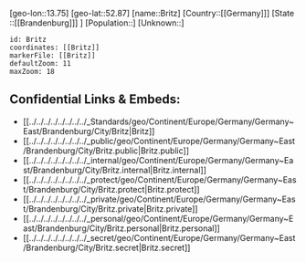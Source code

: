 ﻿---
location: [52.87,13.75]
mapzoom: [7,12] 
mapmarker: city 
type: City
tags:
- geo/City


SpocWebEntityId: 29360
isDeleted: false
confidential: public

---
[geo-lon::13.75]
[geo-lat::52.87]
[name::Britz]
[Country::[[Germany]]]
[State ::[[Brandenburg]]] ]
[Population::]
[Unknown::]


```leaflet
id: Britz
coordinates: [[Britz]]
markerFile: [[Britz]]
defaultZoom: 11 
maxZoom: 18
```


## Confidential Links & Embeds: 
- [[../../../../../../../../_Standards/geo/Continent/Europe/Germany/Germany~East/Brandenburg/City/Britz|Britz]] 
- [[../../../../../../../../_public/geo/Continent/Europe/Germany/Germany~East/Brandenburg/City/Britz.public|Britz.public]] 
- [[../../../../../../../../_internal/geo/Continent/Europe/Germany/Germany~East/Brandenburg/City/Britz.internal|Britz.internal]] 
- [[../../../../../../../../_protect/geo/Continent/Europe/Germany/Germany~East/Brandenburg/City/Britz.protect|Britz.protect]] 
- [[../../../../../../../../_private/geo/Continent/Europe/Germany/Germany~East/Brandenburg/City/Britz.private|Britz.private]] 
- [[../../../../../../../../_personal/geo/Continent/Europe/Germany/Germany~East/Brandenburg/City/Britz.personal|Britz.personal]] 
- [[../../../../../../../../_secret/geo/Continent/Europe/Germany/Germany~East/Brandenburg/City/Britz.secret|Britz.secret]] 
